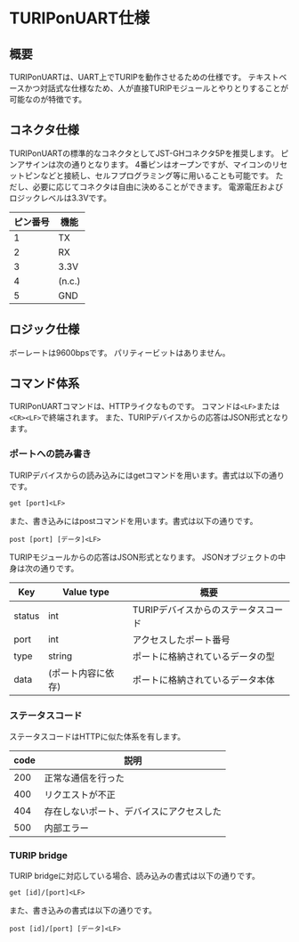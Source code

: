 # TURIPonUART仕様

## 概要

TURIPonUARTは、UART上でTURIPを動作させるための仕様です。
テキストベースかつ対話式な仕様なため、人が直接TURIPモジュールとやりとりすることが可能なのが特徴です。

## コネクタ仕様

TURIPonUARTの標準的なコネクタとしてJST-GHコネクタ5Pを推奨します。
ピンアサインは次の通りとなります。
4番ピンはオープンですが、マイコンのリセットピンなどと接続し、セルフプログラミング等に用いることも可能です。
ただし、必要に応じてコネクタは自由に決めることができます。
電源電圧およびロジックレベルは3.3Vです。

ピン番号 | 機能
-------|-----
1      | TX
2      | RX
3      | 3.3V
4      | (n.c.)
5      | GND

## ロジック仕様

ボーレートは9600bpsです。
パリティービットはありません。

## コマンド体系

TURIPonUARTコマンドは、HTTPライクなものです。
コマンドは`<LF>`または`<CR><LF>`で終端されます。
また、TURIPデバイスからの応答はJSON形式となります。

### ポートへの読み書き

TURIPデバイスからの読み込みにはgetコマンドを用います。書式は以下の通りです。

`get [port]<LF>`

また、書き込みにはpostコマンドを用います。書式は以下の通りです。

`post [port] [データ]<LF>`

TURIPモジュールからの応答はJSON形式となります。
JSONオブジェクトの中身は次の通りです。

Key    | Value type         | 概要
-------|--------------------|------------------------------------
status | int             | TURIPデバイスからのステータスコード
port   | int             | アクセスしたポート番号
type   | string             | ポートに格納されているデータの型
data   | (ポート内容に依存)     | ポートに格納されているデータ本体

### ステータスコード

ステータスコードはHTTPに似た体系を有します。

code | 説明
-----|-----------------------------------------
200  | 正常な通信を行った
400  | リクエストが不正
404  | 存在しないポート、デバイスにアクセスした
500  | 内部エラー

### TURIP bridge

TURIP bridgeに対応している場合、読み込みの書式は以下の通りです。

`get [id]/[port]<LF>`

また、書き込みの書式は以下の通りです。

`post [id]/[port] [データ]<LF>`
